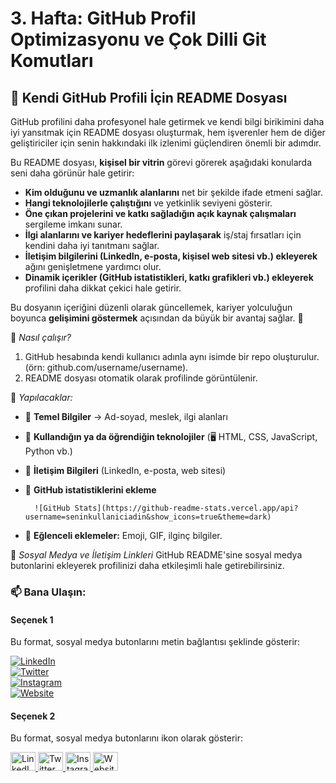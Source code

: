 # 3. Hafta: GitHub Profil Optimizasyonu ve Çok Dilli Git Komutları

## 📌 Kendi GitHub Profili İçin README Dosyası  

GitHub profilini daha profesyonel hale getirmek ve kendi bilgi birikimini daha iyi yansıtmak için README dosyası oluşturmak, hem işverenler hem de diğer geliştiriciler için senin hakkındaki ilk izlenimi güçlendiren önemli bir adımdır.  

Bu README dosyası, **kişisel bir vitrin** görevi görerek aşağıdaki konularda seni daha görünür hale getirir:  

- **Kim olduğunu ve uzmanlık alanlarını** net bir şekilde ifade etmeni sağlar.  
- **Hangi teknolojilerle çalıştığını** ve yetkinlik seviyeni gösterir.  
- **Öne çıkan projelerini ve katkı sağladığın açık kaynak çalışmaları** sergileme imkanı sunar.  
- **İlgi alanlarını ve kariyer hedeflerini paylaşarak** iş/staj fırsatları için kendini daha iyi tanıtmanı sağlar.  
- **İletişim bilgilerini (LinkedIn, e-posta, kişisel web sitesi vb.) ekleyerek** ağını genişletmene yardımcı olur.  
- **Dinamik içerikler (GitHub istatistikleri, katkı grafikleri vb.) ekleyerek** profilini daha dikkat çekici hale getirir.  

Bu dosyanın içeriğini düzenli olarak güncellemek, kariyer yolculuğun boyunca **gelişimini göstermek** açısından da büyük bir avantaj sağlar. 🚀  


🔹   *Nasıl çalışır?*

1. GitHub hesabında kendi kullanıcı adınla aynı isimde bir repo oluşturulur. (örn: github.com/username/username).
2. README dosyası otomatik olarak profilinde görüntülenir.

🔹  *Yapılacaklar:*

- 📌 **Temel Bilgiler** → Ad-soyad, meslek, ilgi alanları  
- 📌 **Kullandığın ya da öğrendiğin teknolojiler** (🖥️ HTML, CSS, JavaScript, Python vb.)  
- 📌 **İletişim Bilgileri** (LinkedIn, e-posta, web sitesi)  
- 📌 **GitHub istatistiklerini ekleme**  

        ![GitHub Stats](https://github-readme-stats.vercel.app/api?username=seninkullaniciadin&show_icons=true&theme=dark)

- 📌 **Eğlenceli eklemeler:** Emoji, GIF, ilginç bilgiler.

🔹  *Sosyal Medya ve İletişim Linkleri*
GitHub README'sine sosyal medya butonlarini ekleyerek profilinizi daha etkileşimli hale getirebilirsiniz.

### 📫 Bana Ulaşın:


#### Seçenek 1  

Bu format, sosyal medya butonlarını metin bağlantısı şeklinde gösterir:  

[![LinkedIn](https://img.shields.io/badge/LinkedIn-blue?style=flat&logo=linkedin)](https://www.linkedin.com/in/kullaniciadin/)  
[![Twitter](https://img.shields.io/badge/Twitter-1DA1F2?style=flat&logo=twitter&logoColor=white)](https://twitter.com/kullaniciadin)  
[![Instagram](https://img.shields.io/badge/Instagram-E4405F?style=flat&logo=instagram&logoColor=white)](https://instagram.com/kullaniciadin)  
[![Website](https://img.shields.io/badge/Web%20Sitesi-%23000000.svg?style=flat&logo=firefox&logoColor=white)](https://kendiwebsiten.com)  

#### Seçenek 2  

Bu format, sosyal medya butonlarını ikon olarak gösterir:  

<p align="left">
    <a href="https://linkedin.com/in/kullaniciadiniz" target="_blank">
        <img src="https://raw.githubusercontent.com/rahuldkjain/github-profile-readme-generator/master/src/images/icons/Social/linked-in-alt.svg" alt="LinkedIn" height="30" width="40" />
    </a>
    <a href="https://twitter.com/kullaniciadiniz" target="_blank">
        <img src="https://raw.githubusercontent.com/rahuldkjain/github-profile-readme-generator/master/src/images/icons/Social/twitter.svg" alt="Twitter" height="30" width="40" />
    </a>
    <a href="https://instagram.com/kullaniciadiniz" target="_blank">
        <img src="https://raw.githubusercontent.com/rahuldkjain/github-profile-readme-generator/master/src/images/icons/Social/instagram.svg" alt="Instagram" height="30" width="40" />
    </a>
    <a href="https://kendiwebsiten.com" target="_blank">
        <img src="https://raw.githubusercontent.com/rahuldkjain/github-profile-readme-generator/master/src/images/icons/Social/web.svg" alt="Website" height="30" width="40" />
    </a>
</p>


